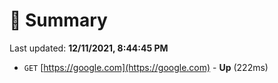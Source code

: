 # 📖 Summary
Last updated: **12/11/2021, 8:44:45 PM**

- `GET` [https://google.com](https://google.com) - **Up** (222ms)
